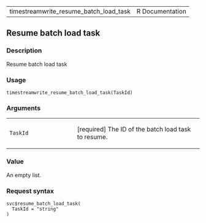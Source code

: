 <table style="width: 100%;">
<tbody>
<tr class="odd">
<td>timestreamwrite_resume_batch_load_task</td>
<td style="text-align: right;">R Documentation</td>
</tr>
</tbody>
</table>

## Resume batch load task

### Description

Resume batch load task

### Usage

    timestreamwrite_resume_batch_load_task(TaskId)

### Arguments

<table>
<colgroup>
<col style="width: 35%" />
<col style="width: 65%" />
</colgroup>
<tbody>
<tr class="odd">
<td><code
id="timestreamwrite_resume_batch_load_task_:_TaskId">TaskId</code></td>
<td><p>[required] The ID of the batch load task to resume.</p></td>
</tr>
</tbody>
</table>

### Value

An empty list.

### Request syntax

    svc$resume_batch_load_task(
      TaskId = "string"
    )
